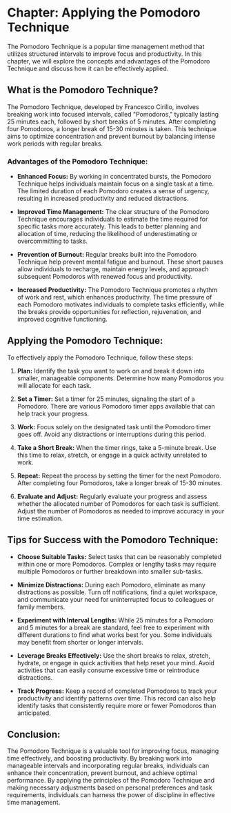 Chapter: Applying the Pomodoro Technique
========================================

The Pomodoro Technique is a popular time management method that utilizes structured intervals to improve focus and productivity. In this chapter, we will explore the concepts and advantages of the Pomodoro Technique and discuss how it can be effectively applied.

**What is the Pomodoro Technique?**
-----------------------------------

The Pomodoro Technique, developed by Francesco Cirillo, involves breaking work into focused intervals, called "Pomodoros," typically lasting 25 minutes each, followed by short breaks of 5 minutes. After completing four Pomodoros, a longer break of 15-30 minutes is taken. This technique aims to optimize concentration and prevent burnout by balancing intense work periods with regular breaks.

### **Advantages of the Pomodoro Technique:**

* **Enhanced Focus:** By working in concentrated bursts, the Pomodoro Technique helps individuals maintain focus on a single task at a time. The limited duration of each Pomodoro creates a sense of urgency, resulting in increased productivity and reduced distractions.

* **Improved Time Management:** The clear structure of the Pomodoro Technique encourages individuals to estimate the time required for specific tasks more accurately. This leads to better planning and allocation of time, reducing the likelihood of underestimating or overcommitting to tasks.

* **Prevention of Burnout:** Regular breaks built into the Pomodoro Technique help prevent mental fatigue and burnout. These short pauses allow individuals to recharge, maintain energy levels, and approach subsequent Pomodoros with renewed focus and productivity.

* **Increased Productivity:** The Pomodoro Technique promotes a rhythm of work and rest, which enhances productivity. The time pressure of each Pomodoro motivates individuals to complete tasks efficiently, while the breaks provide opportunities for reflection, rejuvenation, and improved cognitive functioning.

**Applying the Pomodoro Technique:**
------------------------------------

To effectively apply the Pomodoro Technique, follow these steps:

1. **Plan:** Identify the task you want to work on and break it down into smaller, manageable components. Determine how many Pomodoros you will allocate for each task.

2. **Set a Timer:** Set a timer for 25 minutes, signaling the start of a Pomodoro. There are various Pomodoro timer apps available that can help track your progress.

3. **Work:** Focus solely on the designated task until the Pomodoro timer goes off. Avoid any distractions or interruptions during this period.

4. **Take a Short Break:** When the timer rings, take a 5-minute break. Use this time to relax, stretch, or engage in a quick activity unrelated to work.

5. **Repeat:** Repeat the process by setting the timer for the next Pomodoro. After completing four Pomodoros, take a longer break of 15-30 minutes.

6. **Evaluate and Adjust:** Regularly evaluate your progress and assess whether the allocated number of Pomodoros for each task is sufficient. Adjust the number of Pomodoros as needed to improve accuracy in your time estimation.

**Tips for Success with the Pomodoro Technique:**
-------------------------------------------------

* **Choose Suitable Tasks:** Select tasks that can be reasonably completed within one or more Pomodoros. Complex or lengthy tasks may require multiple Pomodoros or further breakdown into smaller sub-tasks.

* **Minimize Distractions:** During each Pomodoro, eliminate as many distractions as possible. Turn off notifications, find a quiet workspace, and communicate your need for uninterrupted focus to colleagues or family members.

* **Experiment with Interval Lengths:** While 25 minutes for a Pomodoro and 5 minutes for a break are standard, feel free to experiment with different durations to find what works best for you. Some individuals may benefit from shorter or longer intervals.

* **Leverage Breaks Effectively:** Use the short breaks to relax, stretch, hydrate, or engage in quick activities that help reset your mind. Avoid activities that can easily consume excessive time or reintroduce distractions.

* **Track Progress:** Keep a record of completed Pomodoros to track your productivity and identify patterns over time. This record can also help identify tasks that consistently require more or fewer Pomodoros than anticipated.

**Conclusion:**
---------------

The Pomodoro Technique is a valuable tool for improving focus, managing time effectively, and boosting productivity. By breaking work into manageable intervals and incorporating regular breaks, individuals can enhance their concentration, prevent burnout, and achieve optimal performance. By applying the principles of the Pomodoro Technique and making necessary adjustments based on personal preferences and task requirements, individuals can harness the power of discipline in effective time management.
